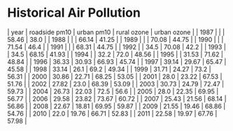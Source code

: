 Historical Air Pollution
========================

| year | roadside pm10 | urban pm10 | rural ozone | urban ozone |
| 1987 |  |  | 58.46 | 38.0 |
| 1988 |  |  | 66.14 | 41.25 |
| 1989 |  |  | 70.08 | 44.75 |
| 1990 |  |  | 71.54 | 46.4 |
| 1991 |  |  | 68.31 | 44.75 |
| 1992 |  | 34.5 | 70.08 | 42.2 |
| 1993 |  | 34.5 | 68.15 | 41.93 |
| 1994 |  | 32.2 | 72.0 | 48.56 |
| 1995 |  | 31.53 | 71.62 | 48.84 |
| 1996 | 36.33 | 30.93 | 66.93 | 45.74 |
| 1997 | 39.14 | 29.67 | 65.47 | 45.58 |
| 1998 | 33.14 | 26.1 | 69.2 | 49.34 |
| 1999 | 31.71 | 24.27 | 73.2 | 56.31 |
| 2000 | 30.86 | 22.71 | 68.25 | 53.05 |
| 2001 | 28.0 | 23.22 | 67.53 | 51.76 |
| 2002 | 27.82 | 23.0 | 68.39 | 53.09 |
| 2003 | 30.73 | 24.79 | 72.47 | 59.73 |
| 2004 | 26.73 | 22.03 | 72.5 | 56.6 |
| 2005 | 28.0 | 22.35 | 69.95 | 56.77 |
| 2006 | 29.58 | 23.82 | 73.67 | 60.72 |
| 2007 | 25.43 | 21.56 | 68.14 | 56.86 |
| 2008 | 22.67 | 18.81 | 69.95 | 59.87 |
| 2009 | 21.55 | 19.46 | 68.86 | 54.76 |
| 2010 | 22.0 | 19.76 | 66.71 | 52.83 |
| 2011 | 22.58 | 19.97 | 67.76 | 57.98 |
